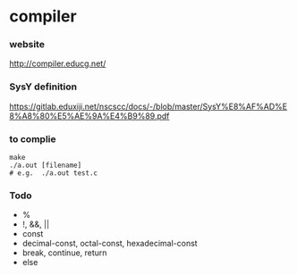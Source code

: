 # compiler

### website
http://compiler.educg.net/

### SysY definition
https://gitlab.eduxiji.net/nscscc/docs/-/blob/master/SysY%E8%AF%AD%E8%A8%80%E5%AE%9A%E4%B9%89.pdf


### to complie
```
make
./a.out [filename]
# e.g.  ./a.out test.c
```

### Todo

- %
- !, &&, ||
- const
- decimal-const, octal-const, hexadecimal-const
- break, continue, return
- else


